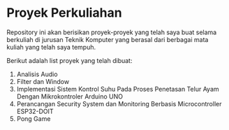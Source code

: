 # Proyek Perkuliahan

Repository ini akan berisikan proyek-proyek yang telah saya buat selama berkuliah di jurusan Teknik Komputer yang berasal dari berbagai mata kuliah yang telah saya tempuh.

Berikut adalah list proyek yang telah dibuat:
1. Analisis Audio
2. Filter dan Window
3. Implementasi Sistem Kontrol Suhu Pada Proses Penetasan Telur Ayam Dengan Mikrokontroler Arduino UNO
4. Perancangan Security System dan Monitoring Berbasis Microcontroller ESP32-DOIT
5. Pong Game
